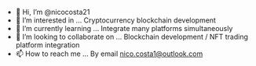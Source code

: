 - 👋 Hi, I’m @nicocosta21
- 👀 I’m interested in ... Cryptocurrency blockchain development
- 🌱 I’m currently learning ... Integrate many platforms simultaneously 
- 💞️ I’m looking to collaborate on ... Blockchain development / NFT trading platform integration
- 📫 How to reach me ... By email nico.costa1@outlook.com

<!---
nicocosta21/nicocosta21 is a ✨ special ✨ repository because its `README.md` (this file) appears on your GitHub profile.
You can click the Preview link to take a look at your changes.
--->
